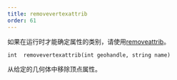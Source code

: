 ```yaml
---
title: removevertexattrib
order: 61
---
```


如果在运行时才能确定属性的类别，请使用[removeattrib](removeattrib.html "从几何体中移除属性或属性组")。

`int  removevertexattrib(int geohandle, string name)`

从给定的几何体中移除顶点属性。